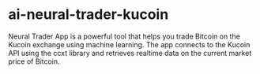 # ai-neural-trader-kucoin
Neural Trader App is a powerful tool that helps you trade Bitcoin on the Kucoin exchange using machine learning. The app connects to the Kucoin API using the ccxt library and retrieves realtime data on the current market price of Bitcoin.
